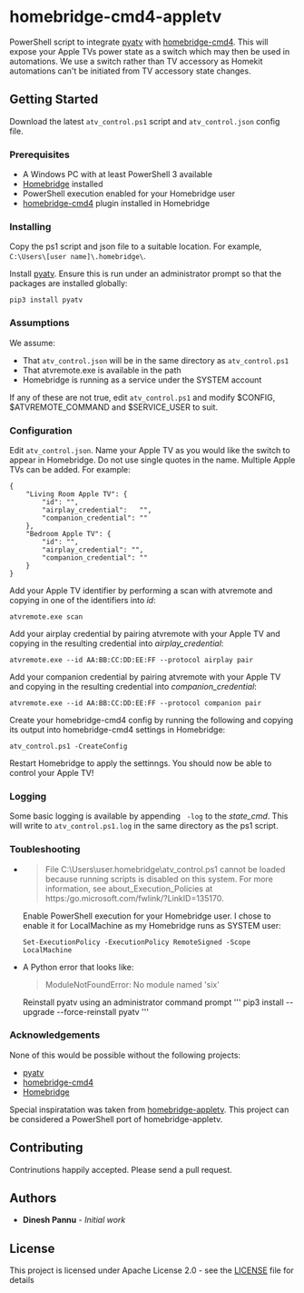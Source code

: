 # homebridge-cmd4-appletv
PowerShell script to integrate [pyatv](https://github.com/postlund/pyatv) with [homebridge-cmd4](https://github.com/ztalbot2000/homebridge-cmd4). This will expose your Apple TVs power state as a switch which may then be used in automations. We use a switch rather than TV accessory as Homekit automations can't be initiated from TV accessory state changes.

## Getting Started
Download the latest `atv_control.ps1` script and `atv_control.json` config file.

### Prerequisites
* A Windows PC with at least PowerShell 3 available
* [Homebridge](https://homebridge.io/) installed
* PowerShell execution enabled for your Homebridge user
* [homebridge-cmd4](https://github.com/ztalbot2000/homebridge-cmd4) plugin installed in Homebridge

### Installing
Copy the ps1 script and json file to a suitable location. For example, `C:\Users\[user name]\.homebridge\`.

Install [pyatv](https://github.com/postlund/pyatv). Ensure this is run under an administrator prompt so that the packages are installed globally:
```
pip3 install pyatv
```

### Assumptions
We assume:
* That `atv_control.json` will be in the same directory as `atv_control.ps1`
* That atvremote.exe is available in the path
* Homebridge is running as a service under the SYSTEM account

If any of these are not true, edit `atv_control.ps1` and modify $CONFIG, $ATVREMOTE_COMMAND and $SERVICE_USER to suit.


### Configuration
Edit `atv_control.json`.
Name your Apple TV as you would like the switch to appear in Homebridge. Do not use single quotes in the name. Multiple Apple TVs can be added. For example:
```
{
	"Living Room Apple TV": {
		"id": "",
		"airplay_credential": 	"",
		"companion_credential": ""
	},
	"Bedroom Apple TV": {
		"id": "",
		"airplay_credential": "",
		"companion_credential": ""
	}
}
```
Add your Apple TV identifier by performing a scan with atvremote and copying in one of the identifiers into _id_:
```
atvremote.exe scan
```
Add your airplay credential by pairing atvremote with your Apple TV and copying in the resulting credential into _airplay_credential_:
```
atvremote.exe --id AA:BB:CC:DD:EE:FF --protocol airplay pair
```
Add your companion credential by pairing atvremote with your Apple TV and copying in the resulting credential into _companion_credential_:
```
atvremote.exe --id AA:BB:CC:DD:EE:FF --protocol companion pair
```
Create your homebridge-cmd4 config by running the following and copying its output into homebridge-cmd4 settings in Homebridge:
```
atv_control.ps1 -CreateConfig
```
Restart Homebridge to apply the settinngs. You should now be able to control your Apple TV!

### Logging
Some basic logging is available by appending ` -log` to the _state_cmd_. This will write to `atv_control.ps1.log` in the same directory as the ps1 script.

### Toubleshooting
* > File C:\Users\user\.homebridge\atv_control.ps1 cannot be loaded because running scripts is disabled on this system. For more information, see about_Execution_Policies at https:/go.microsoft.com/fwlink/?LinkID=135170.

  Enable PowerShell execution for your Homebridge user. I chose to enable it for LocalMachine as my Homebridge runs as SYSTEM user:
  ```
  Set-ExecutionPolicy -ExecutionPolicy RemoteSigned -Scope LocalMachine
  ```

* A Python error that looks like:
  > ModuleNotFoundError: No module named 'six'

  Reinstall pyatv using an administrator command prompt
  '''
  pip3 install --upgrade --force-reinstall pyatv
  '''

### Acknowledgements
None of this would be possible without the following projects:
* [pyatv](https://github.com/postlund/pyatv)
* [homebridge-cmd4](https://github.com/ztalbot2000/homebridge-cmd4)
* [Homebridge](https://homebridge.io/)

Special inspiratation was taken from [homebridge-appletv](https://github.com/cristian5th/homebridge-appletv). This project can be considered a PowerShell port of homebridge-appletv.

## Contributing
Contrinutions happily accepted. Please send a pull request.

## Authors
* **Dinesh Pannu** - *Initial work*

## License
This project is licensed under Apache License 2.0 - see the [LICENSE](LICENSE) file for details
